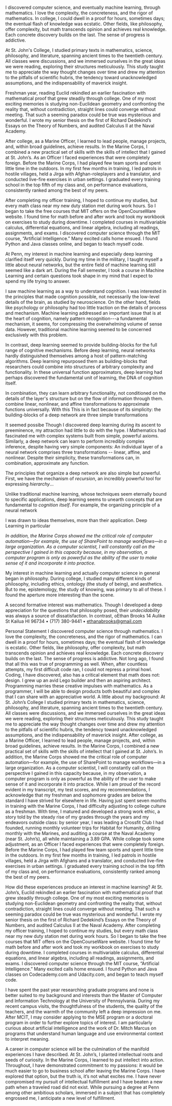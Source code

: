 <!-- MICHIGAN: applicant's background and life experiences, including cultural, geographical, financial, and educational or other opportunities or challenges, motivated the decision to pursue a graduate degree at the University of Michigan -->
I discovered computer science, and eventually machine learning, through mathematics. I love the complexity, the concreteness, and the rigor of mathematics. In college, I could dwell in a proof for hours, sometimes days; the eventual flash of knowledge was ecstatic. Other fields, like philosophy, offer complexity, but math transcends opinion and achieves real knowledge. Each concrete discovery builds on the last. The sense of progress is addictive.

At St. John's College, I studied primary texts in mathematics, science, philosophy, and literature, spanning ancient times to the twentieth century. All classes were discussions, and we immersed ourselves in the great ideas we were reading, exploring their structures meticulously. This study taught me to appreciate the way thought changes over time and drew my attention to the pitfalls of scientific hubris, the tendency toward unacknowledged assumptions, and the indispensability of maverick insight.

Freshman year, reading Euclid rekindled an earlier fascination with mathematical proof that grew steadily through college. One of my most exciting memories is studying non-Euclidean geometry and confronting the reality that, without contradiction, straight lines could converge without meeting. That such a seeming paradox could be true was mysterious and wonderful. I wrote my senior thesis on the first of Richard Dedekind’s Essays on the Theory of Numbers, and audited Calculus II at the Naval Academy.

After college, as a Marine Officer, I learned to lead people, manage projects, and, within broad guidelines, achieve results. In the Marine Corps, I combined a new practical set of skills with the skills of intellect that I gained at St. John’s. As an Officer I faced experiences that were completely foreign. Before the Marine Corps, I had played few team sports and spent little time in the outdoors. In my first few months in training, I led patrols in hostile villages, held a Jirga with Afghan-roleplayers and a translator, and conducted live-fire exercises in urban settings. I graduated every training school in the top fifth of my class and, on performance evaluations, consistently ranked among the best of my peers.

After completing my officer training, I hoped to continue my studies, but every math class near my new duty station met during work hours. So I began to take the free courses that MIT offers on the OpenCourseWare website. I found time for math before and after work and took my workbook on exercises to study during downtime. I completed courses in multivariable calculus, differential equations, and linear algebra, including all readings, assignments, and exams. I discovered computer science through the MIT course, “Artificial Intelligence.” Many excited calls home ensued. I found Python and Java classes online, and began to teach myself code.

At Penn, my interest in machine learning and especially deep learning clarified itself very quickly. During my time in the military, I taught myself a little about neural networks, but the entire field of machine learning still seemed like a dark art. During the Fall semester, I took a course in Machine Learning and certain questions took shape in my mind that I expect to spend my life trying to answer.

I saw machine learning as a way to understand cognition. I was interested in the principles that made cognition possible, not necessarily the low-level details of the brain, as studied by neuroscience. On the other hand, fields like psychology or philosophy had too little traction on the details of process and mechanism. Machine learning addressed an important issue that is at the heart of cognition, namely pattern recognition---a fundamental mechanism, it seems, for compressing the overwhelming volume of sense data. However, traditional machine learning seemed to be concerned exclusively with this problem.

In contrast, deep learning seemed to provide building-blocks for the full range of cognitive mechanisms. Before deep learning, neural networks hardly distinguished themselves among a host of pattern-matching algorithms. Deep learning repurposed them as building-blocks that researchers could combine into structures of arbitrary complexity and functionality. In these universal function approximators, deep learning had perhaps discovered the fundamental unit of learning, the DNA of cognition itself.

In combination, they can learn arbitrary functionality, not conditioned on the details of the layer's structure but on the flow of information through them.  combine linear, nonlinear, and affine transformations to approximate functions universally. With this This is in fact because of its simplicity: the building-blocks of a deep network are three simple transformations  


It seemed possibe Though I discovered deep learning during its ascent to preeminence, my attraction had little to do with the hype. I   Mathematics had fascinated me with complex systems built from simple, powerful axioms. Similarly, a deep network can learn to perform incredibly complex inference, despite having very simple components: An individual layer of a neural network comprises three transformations -- linear, affine, and nonlinear. Despite their simplicity, these transformations can, in combination, approximate any function.

The principles that organize a deep network are also simple but powerful. First, we have the mechanism of _recursion_, an incredibly powerful tool for expressing _hierarchy_...

Unlike traditional machine learning, whose techniques seem eternally bound to specific applications, deep learning seems to unearth concepts that are fundamental to _cognition itself_. For example, the organizing principle of a neural network

I was drawn to ideas themselves, more than their application. Deep Learning in particular








 *In addition, the Marine Corps showed me the critical role of computer automation—for example, the use of SharePoint to manage workflows—in a large organization. As a computer scientist, I will constantly call on the perspective I gained in this capacity because, in my observation, a computer program is only as powerful as the ability of the user to make sense of it and incorporate it into practice.*


My interest in machine learning and actually computer science in general began in philosophy. During college, I studied many different kinds of philosophy, including ethics, ontology (the study of being), and aesthetics. But to me, epistemology, the study of knowing, was primary to all of these. I found the aperture more interesting than the scene.

A second formative interest was mathematics. Though I developed a deep appreciation for the questions that philosophy posed, their _undecidability_ was always a source of dissatisfaction. In contrast,
oEthan Brooks
14 Aulike St Kailua HI 96734 • (717) 380-9441 • ethanabrooks@gmail.com

Personal Statement
I discovered computer science through mathematics. I love the complexity, the concreteness, and the rigor of mathematics. I can dwell in a proof for hours, sometimes days; the eventual flash of knowledge is ecstatic. Other fields, like philosophy, offer complexity, but math transcends opinion and achieves real knowledge. Each concrete discovery builds on the last. The sense of progress is addictive.
Not long ago, I found that all this was true of programming as well. When, after countless attempts, my first difficult code ran, I could not repress a primal howl. Coding, I have discovered, also has a critical element that math does not: design. I grew up an avid Lego builder and then an aspiring architect. Programming marries these creative impulses with mathematics. As a programmer, I will be able to design products both beautiful and complex that I can share with an appreciative world.
A little about my background: At St. John’s College I studied primary texts in mathematics, science, philosophy, and literature, spanning ancient times to the twentieth century. All classes were discussions, and we immersed ourselves in the great ideas we were reading, exploring their structures meticulously. This study taught me to appreciate the way thought changes over time and drew my attention to the pitfalls of scientific hubris, the tendency toward unacknowledged assumptions, and the indispensability of maverick insight. After college, as a Marine Officer, I learned to lead people, manage projects, and, within broad guidelines, achieve results. In the Marine Corps, I combined a new practical set of skills with the skills of intellect that I gained at St. John’s. In addition, the Marine Corps showed me the critical role of computer automation—for example, the use of SharePoint to manage workflows—in a large organization. As a computer scientist, I will constantly call on the perspective I gained in this capacity because, in my observation, a computer program is only as powerful as the ability of the user to make sense of it and incorporate it into practice.
While I am proud of the record evident in my transcript, my test scores, and my recommendations, I acknowledge that my freshman and sophomore grades are below the standard I have strived for elsewhere in life. Having just spent seven months in training with the Marine Corps, I had difficulty adjusting to college culture as a freshman. With time, I matured and developed a strong work ethic, a story told by the steady rise of my grades through the years and my endeavors outside class: by senior year, I was leading a Crossfit Club I had founded, running monthly volunteer trips for Habitat for Humanity, drilling monthly with the Marines, and auditing a course at the Naval Academy (near St. John’s), all while maintaining a 3.89 GPA.
While college took some adjustment, as an Officer I faced experiences that were completely foreign. Before the Marine Corps, I had played few team sports and spent little time in the outdoors. In my first few months in training, I led patrols in hostile villages, held a Jirga with Afghans and a translator, and conducted live-fire exercises in urban settings. I graduated every training school in the top fifth of my class and, on performance evaluations, consistently ranked among the best of my peers.

How did these experiences produce an interest in machine learning? At St. John’s, Euclid rekindled an earlier fascination with mathematical proof that grew steadily through college. One of my most exciting memories is studying non-Euclidean geometry and confronting the reality that, without contradiction, straight lines could converge without meeting. That such a seeming paradox could be true was mysterious and wonderful. I wrote my senior thesis on the first of Richard Dedekind’s Essays on the Theory of Numbers, and audited Calculus II at the Naval Academy. After completing my officer training, I hoped to continue my studies, but every math class near my new duty station met during work hours. So I began to take the free courses that MIT offers on the OpenCourseWare website. I found time for math before and after work and took my workbook on exercises to study during downtime. I completed courses in multivariable calculus, differential equations, and linear algebra, including all readings, assignments, and exams. I discovered computer science through the MIT course, “Artificial Intelligence.” Many excited calls home ensued. I found Python and Java classes on Codecademy.com and Udacity.com, and began to teach myself code.

I have spent the past year researching graduate programs and none is better suited to my background and interests than the Master of Computer and Information Technology at the University of Pennsylvania. During my recent campus visits, the thoughtfulness of the students, the quality of the teachers, and the warmth of the community left a deep impression on me. After MCIT, I may consider applying to the MSE program or a doctoral program in order to further explore topics of interest. I am particularly curious about artificial intelligence and the work of Dr. Mitch Marcus on programs that understand human language and use environmental context to interpret meaning.

A career in computer science will be the culmination of the manifold experiences I have described. At St. John’s, I planted intellectual roots and seeds of curiosity. In the Marine Corps, I learned to put intellect into action. Throughout, I have demonstrated commitment to my passions: it would be much easier to go to business school after leaving the Marine Corps. I have explored that option, but the truth is, it’s not what excites me. I have never compromised my pursuit of intellectual fulfillment and I have beaten a new path when a traveled road did not exist. While pursuing a degree at Penn among other ambitious scholars, immersed in a subject that has completely engrossed me, I anticipate a new level of fulfillment.
